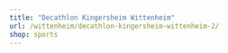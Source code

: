 ```yaml
---
title: "Decathlon Kingersheim Wittenheim"
url: /wittenheim/decathlon-kingersheim-wittenheim-2/
shop: sports
---
```

